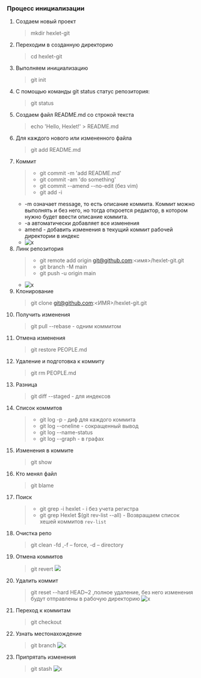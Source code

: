 ### Процесс инициализации
1. Создаем новый проект
    > mkdir hexlet-git
2. Переходим в созданную директорию
    > cd hexlet-git
3. Выполняем инициализацию
    > git init
4. С помощью команды git status статус репозитория:
    > git status
5. Создаем файл README.md со строкой текста
    > echo 'Hello, Hexlet!' > README.md
6. Для каждого нового или измененного файла
    > git add README.md
7. Коммит
   > - git commit -m 'add README.md'
   > - git commit -am 'do something'
   > - git commit --amend --no-edit (без vim)
   > - git add -i 
   - -m означает message, то есть описание коммита. Коммит можно выполнять и без него, но тогда откроется редактор, в котором нужно будет ввести описание коммита.
   - -a автоматически добавляет все изменения 
   - amend - добавить изменения в текущий коммит
   рабочей директории в индекс
   - ![x](https://cdn2.hexlet.io/derivations/image/original/eyJpZCI6IjI1MWVjOWE3NmFlY2Y2N2JkNTlmNGQwMzk4Y2U2ZjkxLmpwZyIsInN0b3JhZ2UiOiJjYWNoZSJ9?signature=dc86a08384582ba8b6fb654cb92bdfa9ee0dce1d0c58455a7ebf2fea65066390)
8. Линк репозитория
    > - git remote add origin git@github.com:<имя>/hexlet-git.git
    >  - git branch -M main
    >  - git push -u origin main
    - ![x](https://cdn2.hexlet.io/derivations/image/original/eyJpZCI6IjQ0NjZiYmFiYzczMTA2YmFkMjNiZTM3NDRlYzc3N2FlLmpwZyIsInN0b3JhZ2UiOiJjYWNoZSJ9?signature=4f3c7bbd9bac576cdd99294abba6d04a193f5770bf5272926c194b00ab85333b)
9. Клонирование
    > git clone git@github.com:<ИМЯ>/hexlet-git.git
10. Получить изменения
    >  git pull --rebase - одним коммитом
11. Отмена изменения
    > git restore PEOPLE.md
12. Удаление и подготовка к коммиту
    > git rm PEOPLE.md
13. Разница
    > git diff --staged - для индексов
14. Список коммитов
    > - git log -p - диф для каждого коммита
    > - git log --oneline - сокращенный вывод
    > - git log --name-status
    > - git log --graph - в графах
15. Изменения в коммите
    > git show
16. Кто менял файл
    > git blame
17. Поиск
    > - git grep -i hexlet - i без учета регистра
    > - git grep Hexlet $(git rev-list --all) - Возвращаем список хешей коммитов `rev-list`
18. Очистка репо
    > git clean -fd ,-f – force, -d – directory
19. Отмена коммитов
    > git revert
    ![](https://cdn2.hexlet.io/derivations/image/original/eyJpZCI6ImZkMjUyYzFlMTI5NzQ5NGFjZTQ5Y2NhZmU0YmFmZjY3LmpwZyIsInN0b3JhZ2UiOiJjYWNoZSJ9?signature=6e0043f6655d074e854006447658a6d21a246ff6352df835ea747527a6143fa5)
20. Удалить коммит
    > git reset --hard HEAD~2 ,полное удаление, без него изменения будут отправлены в рабочую директорию
    > ![x](https://cdn2.hexlet.io/derivations/image/original/eyJpZCI6ImJmOWY1OGUwMGRmYzdkODcyNzgzNjhiMThiNzY1MzNjLmpwZyIsInN0b3JhZ2UiOiJjYWNoZSJ9?signature=4daa23884f41e776ff8c2ab7e961baccf9c8a50f6d23d41e329324c499d9ec62)
21. Переход к коммитам
    > git checkout
22. Узнать местонахождение
    > git branch
    ![x](https://cdn2.hexlet.io/derivations/image/original/eyJpZCI6Ijk2ODU5NmM5ZWFmNTliOGNiNWMzOGY0ZmMyYWJkMTg2LmpwZyIsInN0b3JhZ2UiOiJjYWNoZSJ9?signature=76a289ba31298052e27e2f2de8c4ed2c233a3579b6a1a106c975a0903c4d5551)
23. Припрятать изменения
    > git stash
    ![x](https://cdn2.hexlet.io/derivations/image/original/eyJpZCI6IjM0MmM0NjRmYjc4ZmU1ZjUyMTUwYmMzY2ZmZGRhZDE1LmpwZyIsInN0b3JhZ2UiOiJjYWNoZSJ9?signature=29483c2c0c99501f6a25dc42e4560ee0828ca6d17c7adde8c51680fe234a808e)
